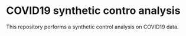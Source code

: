# COVID19 synthetic contro analysis
This repository performs a synthetic control analysis on COVID19 data.

